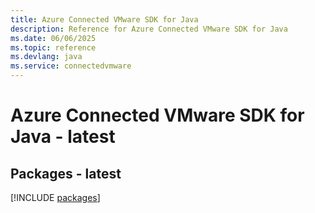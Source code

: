 ```yaml
---
title: Azure Connected VMware SDK for Java
description: Reference for Azure Connected VMware SDK for Java
ms.date: 06/06/2025
ms.topic: reference
ms.devlang: java
ms.service: connectedvmware
---
```

# Azure Connected VMware SDK for Java - latest
## Packages - latest
[!INCLUDE [packages](connected-vmware-index.md)]